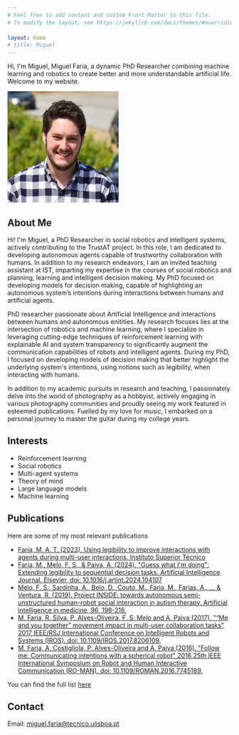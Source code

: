 ```yaml
---
# Feel free to add content and custom Front Matter to this file.
# To modify the layout, see https://jekyllrb.com/docs/themes/#overriding-theme-defaults

layout: home
# title: Miguel
---
```


<!---
# Welcome to My Profile
--->


Hi, I'm Miguel, Miguel Faria, a dynamic PhD Researcher combining machine learning and robotics to create better and more understandable artificial life.  
Welcome to my website.

<img src="/assets/images/me.jpg" width="250" height="250">

## About Me

Hi! I'm Miguel, a PhD Researcher in social robotics and intelligent systems, actively contributing to the TrustAT project. In this role, I am dedicated to developing autonomous agents capable of trustworthy collaboration with humans. In addition to my research endeavors, I am an invited teaching assistant at IST, imparting my expertise in the courses of social robotics and planning, learning and intelligent decision making. My PhD focused on developing models for decision making, capable of highlighting an autonomous system’s intentions during interactions between humans and artificial agents. 

PhD researcher passionate about Artificial Intelligence and interactions between humans and autonomous enitities. My research focuses lies at the intersection of robotics and machine learning, where I specialize in leveraging cutting-edge techniques of reinforcement learning with explainable AI and system transparency to significantly augment the communication capabilities of robots and intelligent agents. During my PhD, I focused on developing models of decision making that better highlight the underlying system's intentions, using notions such as legibility, when interacting with humans.

In addition to my academic pursuits in research and teaching, I passionately delve into the world of photography as a hobbyist, actively engaging in various photography communities and proudly seeing my work featured in esteemed publications. Fuelled by my love for music, I embarked on a personal journey to master the guitar during my college years.

## Interests

- Reinforcement learning
- Social robotics
- Multi-agent systems
- Theory of mind
- Large language models
- Machine learning

## Publications

Here are some of my most relevant publications
- [Faria, M. A. T. (2023). Using legibility to improve interactions with agents during multi-user interactions. Instituto Superior Técnico](https://scholar.tecnico.ulisboa.pt/records/NZeUzEcznOQhMQBQitUVfpG3-lXhHwXq_rus)
- [Faria, M., Melo, F. S., & Paiva, A. (2024). "Guess what I'm doing": Extending legibility to sequential decision tasks. Artificial Intelligence Journal. Elsevier, doi: 10.1016/j.artint.2024.104107](https://www.sciencedirect.com/science/article/abs/pii/S0004370224000432)
- [Melo, F. S., Sardinha, A., Belo, D., Couto, M., Faria, M., Farias, A., ... & Ventura, R. (2019). Project INSIDE: towards autonomous semi-unstructured human–robot social interaction in autism therapy. Artificial intelligence in medicine, 96, 198-216.](https://www.sciencedirect.com/science/article/abs/pii/S0933365717305997)
- [M. Faria, R. Silva, P. Alves-Oliveira, F. S. Melo and A. Paiva (2017). "“Me and you together” movement impact in multi-user collaboration tasks" 2017 IEEE/RSJ International Conference on Intelligent Robots and Systems (IROS). doi: 10.1109/IROS.2017.8206109.](https://ieeexplore.ieee.org/abstract/document/8206109)
- [M. Faria, A. Costigliola, P. Alves-Oliveira and A. Paiva (2016). "Follow me: Communicating intentions with a spherical robot" 2016 25th IEEE International Symposium on Robot and Human Interactive Communication (RO-MAN). doi: 10.1109/ROMAN.2016.7745189.](https://ieeexplore.ieee.org/abstract/document/7745189)

You can find the full list [here](/publications/)


## Contact

Email: miguel.faria@tecnico.ulisboa.pt